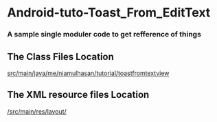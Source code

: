 # Android-tuto-Toast_From_EditText

### A sample single moduler code to get refference of things

## The Class Files Location
[src/main/java/me/niamulhasan/tutorial/toastfromtextview](src/main/java/me/niamulhasan/tutorial/toastfromtextview)

## The XML resource files Location
[/src/main/res/layout/](/src/main/res/layout/)
